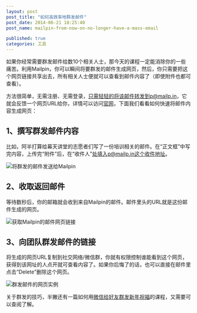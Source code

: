 ```yaml
---
layout: post
post_title: "如何高效率地群发邮件"
post_date: 2014-06-21 18:25:40
post_name: mailpin-from-now-on-no-longer-have-a-mass-email

published: true
categories: 工具
---
```


如果你经常需要群发邮件给数10个相关人士，那今天的课程一定能消除你的一些痛苦。利用Mailpin，你可以瞬间将要群发的邮件生成网页，然后，你只需要把这个网页链接共享出去，所有相关人士便就可以查看到邮件内容了（即使附件也都可查看）。

方法很简单，无需注册、无需登录，只需轻轻的将该邮件转发到p@mailp.in，它就会反馈一个网页URL给你，详情可以访问[官网](http://mailp.in/)，下面我们看看如何快速将邮件内容生成网页：

## 1、撰写群发邮件内容

比如，阿半打算给幕天讲堂的志愿者们写了一份培训相关的邮件。在“正文框”中写完内容，上传完“附件”后，在“收件人”处填入p@mailp.in这个收件地址。

![将群发的邮件发送给Mailpin](http://mmbiz.qpic.cn/mmbiz/z3T1vlHdIX9103ia7Yu5JaCrVUQLVteNauN393QibVCh0kC1G1hZkyWD41IqF3BSB6hWibQTGHL6liacsCNmkuKgyg/0)

## 2、收取返回邮件

等待数秒后，你的邮箱就会收到来自Mailpin的邮件。邮件里头的URL就是这份邮件生成的网页。

![获取Mailpin的邮件网页链接](http://mmbiz.qpic.cn/mmbiz/z3T1vlHdIX9103ia7Yu5JaCrVUQLVteNaHlBwtH333GClp8WeuHmOnWVhFBcB110NMynEVAxTQ6wnPr95QH1Njw/0)

## 3、向团队群发邮件的链接

将生成的网页URL复制到社交网络/微信群，你就有权限控制谁能看到这个网页，获得到该网址的人点开就可查看内容了。如果你后悔了的话，也可以直接在邮件里点击“Delete”删除这个网页。

![群发邮件的网页实例](http://mmbiz.qpic.cn/mmbiz/z3T1vlHdIX9103ia7Yu5JaCrVUQLVteNawcHEh21icfibdadZDDibjZP8HcLdNYTXwhVtDwU4vK9ZfBJI8x0XtwqLQ/0)

关于群发的技巧，半撇还有一篇如何用[微信给好友群发新年祝福](http://www.banpie.info/how-to-send-group-texts-via-wechat/)的课程，又需要可以查阅了解。